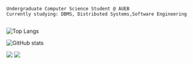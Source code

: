 

`Undergraduate Computer Science Student @ AUEB`<br/>
`Currently studying: DBMS, Distributed Systems,Software Engineering` 


## 

![Top Langs](https://github-readme-stats.vercel.app/api/top-langs/?username=mkontaratou&theme=tokyonight&layout=compact)

![GitHub stats](https://github-readme-stats.vercel.app/api?username=mkontaratou&theme=tokyonight&show_icons=true)



<a href = "mailto:kontaratou.mar@gmail.com"><img src="https://img.shields.io/badge/-Gmail-%23333?style=for-the-badge&logo=gmail&logoColor=white" target="_blank"></a>
<a href="https://www.linkedin.com/in/maria-kontaratou-823260267/" target="_blank"><img src="https://img.shields.io/badge/-LinkedIn-%230077B5?style=for-the-badge&logo=linkedin&logoColor=white" target="_blank"></a> 
